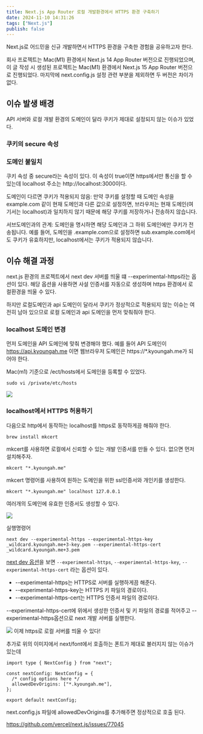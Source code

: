 ```yaml
---
title: Next.js App Router 로컬 개발환경에서 HTTPS 환경 구축하기
date: 2024-11-10 14:31:26
tags: ["Next.js"]
publish: false
---
```


Next.js로 어드민을 신규 개발하면서 HTTPS 환경을 구축한 경험을 공유하고자 한다.

회사 프로젝트는 Mac(M1) 환경에서 Next.js 14 App Router 버전으로 진행되었으며, 이 글 작성 시 생성된 프로젝트는 Mac(M1) 환경에서 Next.js 15 App Router 버전으로 진행되었다. 마지막에 next.config.js 설정 관련 부분을 제외하면 두 버전은 차이가 없다.

## 이슈 발생 배경

API 서버와 로컬 개발 환경의 도메인이 달라 쿠키가 제대로 설정되지 않는 이슈가 있었다.

### 쿠키의 secure 속성

### 도메인 불일치

쿠키 속성 중 secure라는 속성이 있다. 이 속성이 true이면 https에서만 통신을 할 수 있는데 localhost 주소는 http://localhost:3000이다.

도메인이 다르면 쿠키가 적용되지 않음:
만약 쿠키를 설정할 때 도메인 속성을 example.com 같이 현재 도메인과 다른 값으로 설정하면, 브라우저는 현재 도메인(여기서는 localhost)과 일치하지 않기 때문에 해당 쿠키를 저장하거나 전송하지 않습니다.

서브도메인과의 관계:
도메인을 명시하면 해당 도메인과 그 하위 도메인에만 쿠키가 전송됩니다. 예를 들어, 도메인을 .example.com으로 설정하면 sub.example.com에서도 쿠키가 유효하지만, localhost에서는 쿠키가 적용되지 않습니다.

## 이슈 해결 과정

next.js 환경의 프로젝트에서 next dev 서버를 띄울 떄 --experimental-https라는 옵션이 있다.
해당 옵션을 사용하면 사설 인증서를 자동으로 생성하며 https 환경에서 로컬환경을 띄울 수 있다.

하지만 로컬도메인과 api 도메인이 달라서 쿠키가 정상적으로 적용되지 않는 이슈는 여전히 남아 있으므로 로컬 도메인과 api 도메인을 먼저 맞춰줘야 한다.

### localhost 도메인 변경

먼저 도메인을 API 도메인에 맞춰 변경해야 했다.
예를 들어 API 도메인이 https://api.kyoungah.me 이면 웹브라우저 도메인은 https://\*.kyoungah.me가 되어야 한다.

Mac(m1) 기준으로 /ect/hosts에서 도메인을 등록할 수 있었다.

```
sudo vi /private/etc/hosts
```

![](../images/posts/Next.js-App-Router에서-Cookie-사용하기-1.png)

### localhost에서 HTTPS 허용하기

다음으로 http에서 동작하는 localhost를 https로 동작하게끔 해줘야 한다.

```
brew install mkcert
```

mkcert를 사용하면 로컬에서 신뢰할 수 있는 개발 인증서를 만들 수 있다. 없으면 먼저 설치해주자.

```
mkcert "*.kyoungah.me"
```

mkcert 명령어를 사용하여 원하는 도메인을 위한 ssl인증서와 개인키를 생성한다.

```
mkcert "*.kyoungah.me" localhost 127.0.0.1
```

여러개의 도메인에 유효한 인증서도 생성할 수 있다.

![](../images/posts/Next.js-App-Router에서-Cookie-사용하기-2.png)

실행명령어

```
next dev --experimental-https --experimental-https-key _wildcard.kyoungah.me+3-key.pem --experimental-https-cert _wildcard.kyoungah.me+3.pem
```

[next dev 옵션](https://nextjs.org/docs/app/api-reference/cli/next)을 보면 `--experimental-https`, `--experimental-https-key`, `--experimental-https-cert` 라는 옵션이 있다.

- --experimental-https는 HTTPS로 서버를 실행하게끔 해준다.
- --experimental-https-key는 HTTPS 키 파일의 경로이다.
- --experimental-https-cert는 HTTPS 인증서 파일의 경로이다.

--experimental-https-cert에 위에서 생성한 인증서 및 키 파일의 경로를 적어주고 --experimental-https옵션으로 next 개발 서버를 실행한다.

![](../images/posts/Next.js-App-Router에서-Cookie-사용하기-3.png)
이제 https로 로컬 서버를 띄울 수 있다!

추가로 위의 이미지에서 next/font에서 호출하는 폰트가 제대로 불러지지 않는 이슈가 있는데

```
import type { NextConfig } from "next";

const nextConfig: NextConfig = {
  /* config options here */
  allowedDevOrigins: ["*.kyoungah.me"],
};

export default nextConfig;

```

next.config.js 파일에 allowedDevOrigins를 추가해주면 정상적으로 호출 된다.

https://github.com/vercel/next.js/issues/77045
